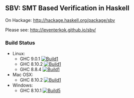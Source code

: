 ## SBV: SMT Based Verification in Haskell

On Hackage: http://hackage.haskell.org/package/sbv

Please see: http://leventerkok.github.io/sbv/

### Build Status

 - Linux:
     - GHC 9.0.1  [![Build1][3]][1]
     - GHC 8.10.2 [![Build1][4]][1]
     - GHC 8.8.4  [![Build1][5]][1]
 - Mac OSX:
     - GHC 8.10.2 [![Build1][6]][1]
 - Windows:
     - GHC 8.10.1 [![Build5][7]][2]

[1]: https://travis-ci.org/LeventErkok/sbv
[2]: https://ci.appveyor.com/project/LeventErkok/sbv
[3]: https://travis-matrix-badges.herokuapp.com/repos/LeventErkok/sbv/branches/master/1
[4]: https://travis-matrix-badges.herokuapp.com/repos/LeventErkok/sbv/branches/master/2
[5]: https://travis-matrix-badges.herokuapp.com/repos/LeventErkok/sbv/branches/master/3
[6]: https://travis-matrix-badges.herokuapp.com/repos/LeventErkok/sbv/branches/master/4
[7]: https://ci.appveyor.com/api/projects/status/github/LeventErkok/sbv?svg=true
